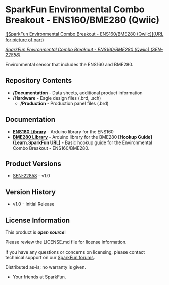 SparkFun Environmental Combo Breakout - ENS160/BME280 (Qwiic)
========================================

[![SparkFun Environmental Combo Breakout - ENS160/BME280 (Qwiic)](URL for picture of part)](https://www.sparkfun.com/products/22858)

[*SparkFun Environmental Combo Breakout - ENS160/BME280 (Qwiic) (SEN-22858)*](https://www.sparkfun.com/products/22858)

Environmental sensor that includes the ENS160 and BME280.

Repository Contents
-------------------

* **/Documentation** - Data sheets, additional product information
* **/Hardware** - Eagle design files (.brd, .sch)
  * **/Production** - Production panel files (.brd)

Documentation
--------------
* **[ENS160 Library](https://github.com/sparkfun/SparkFun_Indoor_Air_Quality_Sensor-ENS160_Arduino_Library)** - Arduino library for the ENS160
* **[BME280 Library](https://github.com/sparkfun/SparkFun_BME280_Arduino_Library)** - Arduino library for the BME280
  **[Hookup Guide](Learn.SparkFun URL)** - Basic hookup guide for the Environmental Combo Breakout - ENS160/BME280.
  
Product Versions
----------------
* [SEN-22858](https://www.sparkfun.com/products/22858) - v1.0

Version History
---------------
* v1.0 - Initial Release

License Information
-------------------

This product is _**open source**_! 

Please review the LICENSE.md file for license information. 

If you have any questions or concerns on licensing, please contact technical support on our [SparkFun forums](https://forum.sparkfun.com/viewforum.php?f=152).

Distributed as-is; no warranty is given.

- Your friends at SparkFun.

_<COLLABORATION CREDIT>_
